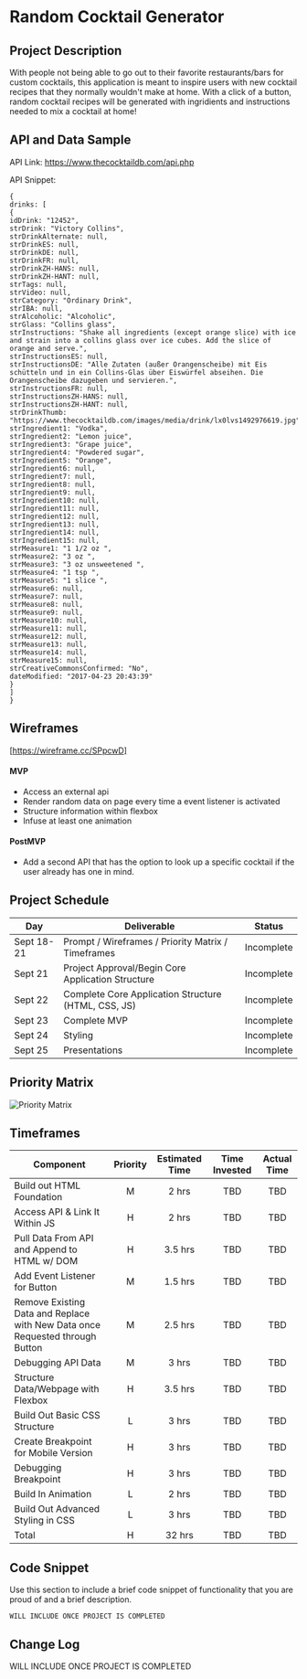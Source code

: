 # Random Cocktail Generator

## Project Description

With people not being able to go out to their favorite restaurants/bars for custom cocktails, this application is meant to inspire users with new cocktail recipes that they normally wouldn't make at home. With a click of a button, random cocktail recipes will be generated with ingridients and instructions needed to mix a cocktail at home!

## API and Data Sample

API Link: https://www.thecocktaildb.com/api.php

API Snippet:
```
{
drinks: [
{
idDrink: "12452",
strDrink: "Victory Collins",
strDrinkAlternate: null,
strDrinkES: null,
strDrinkDE: null,
strDrinkFR: null,
strDrinkZH-HANS: null,
strDrinkZH-HANT: null,
strTags: null,
strVideo: null,
strCategory: "Ordinary Drink",
strIBA: null,
strAlcoholic: "Alcoholic",
strGlass: "Collins glass",
strInstructions: "Shake all ingredients (except orange slice) with ice and strain into a collins glass over ice cubes. Add the slice of orange and serve.",
strInstructionsES: null,
strInstructionsDE: "Alle Zutaten (außer Orangenscheibe) mit Eis schütteln und in ein Collins-Glas über Eiswürfel abseihen. Die Orangenscheibe dazugeben und servieren.",
strInstructionsFR: null,
strInstructionsZH-HANS: null,
strInstructionsZH-HANT: null,
strDrinkThumb: "https://www.thecocktaildb.com/images/media/drink/lx0lvs1492976619.jpg",
strIngredient1: "Vodka",
strIngredient2: "Lemon juice",
strIngredient3: "Grape juice",
strIngredient4: "Powdered sugar",
strIngredient5: "Orange",
strIngredient6: null,
strIngredient7: null,
strIngredient8: null,
strIngredient9: null,
strIngredient10: null,
strIngredient11: null,
strIngredient12: null,
strIngredient13: null,
strIngredient14: null,
strIngredient15: null,
strMeasure1: "1 1/2 oz ",
strMeasure2: "3 oz ",
strMeasure3: "3 oz unsweetened ",
strMeasure4: "1 tsp ",
strMeasure5: "1 slice ",
strMeasure6: null,
strMeasure7: null,
strMeasure8: null,
strMeasure9: null,
strMeasure10: null,
strMeasure11: null,
strMeasure12: null,
strMeasure13: null,
strMeasure14: null,
strMeasure15: null,
strCreativeCommonsConfirmed: "No",
dateModified: "2017-04-23 20:43:39"
}
]
}
```

## Wireframes

[https://wireframe.cc/SPpcwD]


#### MVP 

- Access an external api 
- Render random data on page every time a event listener is activated
- Structure information within flexbox
- Infuse at least one animation

#### PostMVP  

- Add a second API that has the option to look up a specific cocktail if the user already has one in mind.

## Project Schedule

|  Day | Deliverable | Status
|---|---| ---|
|Sept 18-21| Prompt / Wireframes / Priority Matrix / Timeframes | Incomplete
|Sept 21| Project Approval/Begin Core Application Structure | Incomplete
|Sept 22| Complete Core Application Structure (HTML, CSS, JS) | Incomplete
|Sept 23| Complete MVP | Incomplete
|Sept 24| Styling | Incomplete
|Sept 25| Presentations | Incomplete

## Priority Matrix

![Priority Matrix](https://lh3.googleusercontent.com/FbjyXJhy76VJRJrk-U0J50v6YaOnX0fSwxUQpL6Q3f1w-OWhX1FXqmZf5UvzWJuBKYb2I32pxA982sYIrlUgm6EndHngus9OBwrLPQGdNdyg49Q2qa_7m1Wadh5fE-4HzQtAC2tnakPNP2G5F0puNG1c4S0I3c5r5lZEz0O2fFkfpCdGE4dvwbldkAPU4ykXGuwSjd_2tlXtmCHeJknv5YebobluiGz-KJu5awNOmPeyDvFkiVNjbLzL7B9HLHfciG8GUKH95fb5bA0_3TdjWKY2gqGNDlpr6WQBR6ZhFdlgGo1AzVmtspIHudiGRgJnUGQeC6ISOgh4ngsJ1Tug9geG2m2uHbTaUbcqV7D4J2VyCB21KKmD3SeuBPorkAe9GWh2ToY3HcmhGE4-BDg0frQRsn3Myk556hOFHbNgX8MxN0VmqazbyDCZRfp7JN11tG-712YlVkQ28w9lk6uogDjncUVMSzPQbn9Bo2phou-2cWqVemf--tgq67holCrM_gp55oyrHkdLRJBWx52ZLm02dJL_SY6eHzyrbzlsqXlCAXQMRrbfViAsfvbEDg0MizlwBy9CJEr6YeSUkEpwA_CD_YNMIXMkpaIn2buMWUxUhzw6Jh8naFKHBjlQvLdXQEzS8ZBAQfha8kgqWHAizo71b3Cf2FXQ260pmviKzuowaSS6P5-1rzBciZGnQQ=w874-h817-no?authuser=0)

## Timeframes

| Component | Priority | Estimated Time | Time Invested | Actual Time |
| --- | :---: |  :---: | :---: | :---: |
| Build out HTML Foundation | M | 2 hrs| TBD | TBD |
| Access API & Link It Within JS | H | 2 hrs| TBD | TBD |
| Pull Data From API and Append to HTML w/ DOM | H | 3.5 hrs| TBD | TBD |
| Add Event Listener for Button | M | 1.5 hrs| TBD | TBD |
| Remove Existing Data and Replace with New Data once Requested through Button | M | 2.5 hrs| TBD | TBD |
| Debugging API Data | M | 3 hrs| TBD | TBD |
| Structure Data/Webpage with Flexbox | H | 3.5 hrs| TBD | TBD |
| Build Out Basic CSS Structure | L | 3 hrs| TBD | TBD |
| Create Breakpoint for Mobile Version | H | 3 hrs| TBD | TBD |
| Debugging Breakpoint| H | 3 hrs| TBD | TBD |
| Build In Animation | L | 2 hrs| TBD | TBD |
| Build Out Advanced Styling in CSS | L | 3 hrs| TBD | TBD |
| Total | H | 32 hrs| TBD | TBD |

## Code Snippet

Use this section to include a brief code snippet of functionality that you are proud of and a brief description.  

```
WILL INCLUDE ONCE PROJECT IS COMPLETED
```

## Change Log
WILL INCLUDE ONCE PROJECT IS COMPLETED

